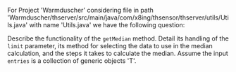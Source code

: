 For Project 'Warmduscher' considering file in path 'Warmduscher/thserver/src/main/java/com/x8ing/thsensor/thserver/utils/Utils.java' with name 'Utils.java' we have the following question: 

Describe the functionality of the `getMedian` method.  Detail its handling of the `limit` parameter, its method for selecting the data to use in the median calculation, and the steps it takes to calculate the median. Assume the input `entries` is a collection of generic objects 'T'.